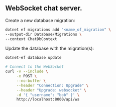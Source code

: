 ## WebSocket chat server.

Create a new database migration:

```bash
dotnet ef migrations add "<name_of_migration" \ 
--output-dir Database/Migrations \
--context ChatDbContext
```

Update the database with the migration(s):

```bash
dotnet-ef database update
```

```bash
# Connect to the WebSocket
curl -v --include \
     -x POST \
     --no-buffer \
     --header "Connection: Upgrade" \
     --header "Upgrade: websocket" \
     -d '{ "username": "bob" }' \
     http://localhost:8000/api/ws
```